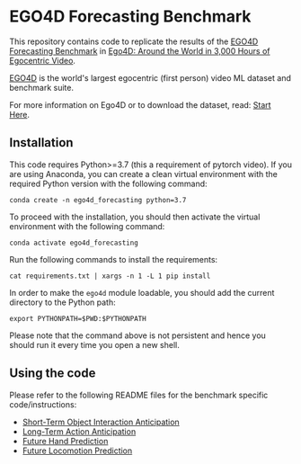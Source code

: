 # EGO4D Forecasting Benchmark

This repository contains code to replicate the results of the [EGO4D Forecasting Benchmark](https://ego4d-data.org/docs/benchmarks/forecasting/) in [Ego4D: Around the World in 3,000 Hours of Egocentric Video](https://arxiv.org/abs/2110.07058).

[EGO4D](https://ego4d-data.org/docs/) is the world's largest egocentric (first person) video ML dataset and benchmark suite.

For more information on Ego4D or to download the dataset, read: [Start Here](https://ego4d-data.org/docs/start-here/).

## Installation
This code requires Python>=3.7 (this a requirement of pytorch video). If you are using Anaconda, you can create a clean virtual environment with the required Python version with the following command:

`conda create -n ego4d_forecasting python=3.7`

To proceed with the installation, you should then activate the virtual environment with the following command:

`conda activate ego4d_forecasting`

Run the following commands to install the requirements:

`cat requirements.txt | xargs -n 1 -L 1 pip install`

In order to make the `ego4d` module loadable, you should add the current directory to the Python path:

`export PYTHONPATH=$PWD:$PYTHONPATH`

Please note that the command above is not persistent and hence you should run it every time you open a new shell.

## Using the code
Please refer to the following README files for the benchmark specific code/instructions:
 * [Short-Term Object Interaction Anticipation](SHORT_TERM_ANTICIPATION.md)
 * [Long-Term Action Anticipation](LONG_TERM_ANTICIPATION.md)
 * [Future Hand Prediction](Ego4D-Future-Hand-Prediction/README.md)
 * [Future Locomotion Prediction](Ego4D-Future-Locomotion/README.md)
